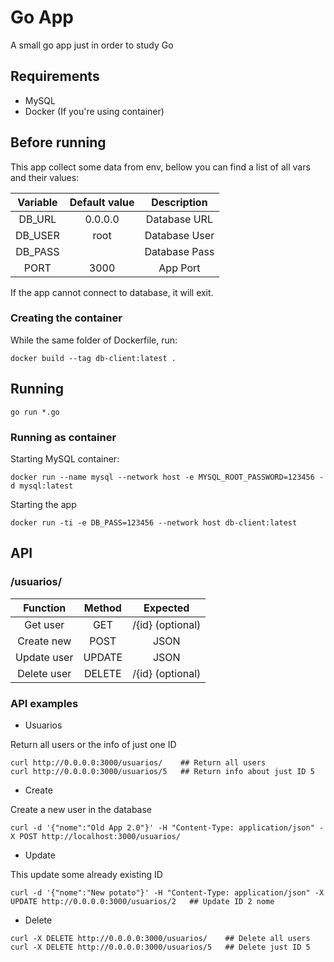 # Go App

A small go app just in order to study Go

## Requirements

* MySQL
* Docker (If you're using container)

## Before running

This app collect some data from env, bellow you can find a list of all vars and their values:

| Variable      | Default value | Description   |
|:-------------:|:-------------:|:-------------:|
|    DB_URL     |    0.0.0.0    | Database URL  |
|    DB_USER    |     root      | Database User |
|    DB_PASS    |               | Database Pass |
|     PORT      |    3000       |   App Port    |

If the app cannot connect to database, it will exit.

### Creating the container

While the same folder of Dockerfile, run:

``` shell
docker build --tag db-client:latest .
```

## Running


``` shell
go run *.go
```

### Running as container

Starting MySQL container:

``` shell
docker run --name mysql --network host -e MYSQL_ROOT_PASSWORD=123456 -d mysql:latest
```

Starting the app

``` shell
docker run -ti -e DB_PASS=123456 --network host db-client:latest
```

## API

### /usuarios/

| Function      | Method        | Expected         |
|:-------------:|:-------------:|:----------------:|
|  Get user     | GET           | /{id} (optional) |
|  Create new   | POST          | JSON             |
|  Update user  | UPDATE        | JSON             |
|  Delete user  | DELETE        | /{id} (optional) |

### API examples

* Usuarios

Return all users or the info of just one ID

``` shell
curl http://0.0.0.0:3000/usuarios/    ## Return all users
curl http://0.0.0.0:3000/usuarios/5   ## Return info about just ID 5
```

* Create

Create a new user in the database

``` shell
curl -d '{"nome":"Old App 2.0"}' -H "Content-Type: application/json" -X POST http://localhost:3000/usuarios/
```

* Update

This update some already existing ID

``` shell
curl -d '{"nome":"New potato"}' -H "Content-Type: application/json" -X UPDATE http://0.0.0.0:3000/usuarios/2   ## Update ID 2 nome
```

* Delete

``` shell
curl -X DELETE http://0.0.0.0:3000/usuarios/    ## Delete all users
curl -X DELETE http://0.0.0.0:3000/usuarios/5   ## Delete just ID 5
```
